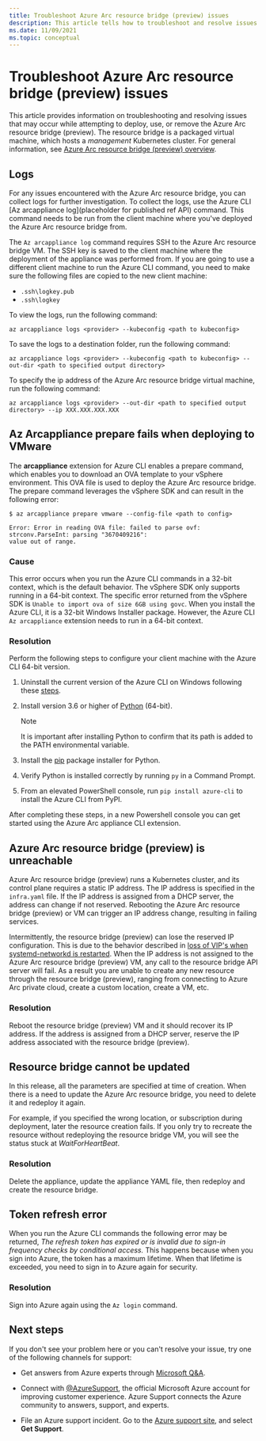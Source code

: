 ```yaml
---
title: Troubleshoot Azure Arc resource bridge (preview) issues
description: This article tells how to troubleshoot and resolve issues with the Azure Arc resource bridge (preview) when trying to deploy or connect to the service.
ms.date: 11/09/2021
ms.topic: conceptual
---
```


# Troubleshoot Azure Arc resource bridge (preview) issues

This article provides information on troubleshooting and resolving issues that may occur while attempting to deploy, use, or remove the Azure Arc resource bridge (preview). The resource bridge is a packaged virtual machine, which hosts a *management* Kubernetes cluster. For general information, see [Azure Arc resource bridge (preview) overview](./overview.md).

## Logs

For any issues encountered with the Azure Arc resource bridge, you can collect logs for further investigation. To collect the logs, use the Azure CLI [Az arcappliance log](placeholder for published ref API) command. This command needs to be run from the client machine where you've deployed the Azure Arc resource bridge from.

The `Az arcappliance log` command requires SSH to the Azure Arc resource bridge VM. The SSH key is saved to the client machine where the deployment of the appliance was performed from. If you are going to use a different client machine to run the Azure CLI command, you need to make sure the following files are copied to the new client machine:

- `.ssh\logkey.pub`
- `.ssh\logkey`

To view the logs, run the following command:

```azurecli
az arcappliance logs <provider> --kubeconfig <path to kubeconfig>
```

To save the logs to a destination folder, run the following command:

```azurecli
az arcappliance logs <provider> --kubeconfig <path to kubeconfig> --out-dir <path to specified output directory>
```

To specify the ip address of the Azure Arc resource bridge virtual machine, run the following command:

```azurecli
az arcappliance logs <provider> --out-dir <path to specified output directory> --ip XXX.XXX.XXX.XXX
```

## Az Arcappliance prepare fails when deploying to VMware

The **arcappliance** extension for Azure CLI enables a prepare command, which enables you to download an OVA template to your vSphere environment. This OVA file is used to deploy the Azure Arc resource bridge. The prepare command leverages the vSphere SDK and can result in the following error:

```azurecli
$ az arcappliance prepare vmware --config-file <path to config> 

Error: Error in reading OVA file: failed to parse ovf: strconv.ParseInt: parsing "3670409216": 
value out of range.
```

### Cause

This error occurs when you run the Azure CLI commands in a 32-bit context, which is the default behavior. The vSphere SDK only supports running in a 64-bit context. The specific error returned from the vSphere SDK is `Unable to import ova of size 6GB using govc`. When you install the Azure CLI, it is a 32-bit Windows Installer package. However, the Azure CLI `Az arcappliance` extension needs to run in a 64-bit context.

### Resolution

Perform the following steps to configure your client machine with the Azure CLI 64-bit version.

1. Uninstall the current version of the Azure CLI on Windows following these [steps](/cli/azure/install-azure-cli-windows#uninstall).
1. Install version 3.6 or higher of [Python](https://www.python.org/downloads/windows/) (64-bit).

   > [!NOTE]
   > It is important after installing Python to confirm that its path is added to the PATH environmental variable.

1. Install the [pip](https://pypi.org/project/pip/) package installer for Python.
1. Verify Python is installed correctly by running `py` in a Command Prompt.
1. From an elevated PowerShell console, run `pip install azure-cli` to install the Azure CLI from PyPI.

After completing these steps, in a new Powershell console you can get started using the Azure Arc appliance CLI extension.

## Azure Arc resource bridge (preview) is unreachable

Azure Arc resource bridge (preview) runs a Kubernetes cluster, and its control plane requires a static IP address. The IP address is specified in the `infra.yaml` file. If the IP address is assigned from a DHCP server, the address can change if not reserved. Rebooting the Azure Arc resource bridge (preview) or VM can trigger an IP address change, resulting in failing services.

Intermittently, the resource bridge (preview) can lose the reserved IP configuration. This is due to the behavior described in [loss of VIP's when systemd-networkd is restarted](https://github.com/acassen/keepalived/issues/1385). When the IP address is not assigned to the Azure Arc resource bridge (preview) VM, any call to the resource bridge API server will fail. As a result you are unable to create any new resource through the resource bridge (preview), ranging from connecting to Azure Arc private cloud, create a custom location, create a VM, etc.

### Resolution

Reboot the resource bridge (preview) VM and it should recover its IP address. If the address is assigned from a DHCP server, reserve the IP address associated with the resource bridge (preview).

## Resource bridge cannot be updated

In this release, all the parameters are specified at time of creation. When there is a need to update the Azure Arc resource bridge, you need to delete it and redeploy it again.

For example, if you specified the wrong location, or subscription during deployment, later the resource creation fails. If you only try to recreate the resource without redeploying the resource bridge VM, you will see the status stuck at *WaitForHeartBeat*.

### Resolution

Delete the appliance, update the appliance YAML file, then redeploy and create the resource bridge.

## Token refresh error

When you run the Azure CLI commands the following error may be returned, *The refresh token has expired or is invalid due to sign-in frequency checks by conditional access.* This happens because when you sign into Azure, the token has a maximum lifetime. When that lifetime is exceeded, you need to sign in to Azure again for security.

### Resolution

Sign into Azure again using the `Az login` command.

## Next steps

If you don't see your problem here or you can't resolve your issue, try one of the following channels for support:

* Get answers from Azure experts through [Microsoft Q&A](/answers/topics/azure-arc.html).

* Connect with [@AzureSupport](https://twitter.com/azuresupport), the official Microsoft Azure account for improving customer experience. Azure Support connects the Azure community to answers, support, and experts.

* File an Azure support incident. Go to the [Azure support site](https://azure.microsoft.com/support/options/), and select **Get Support**.